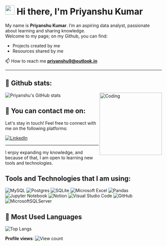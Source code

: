 # <img src="https://media.giphy.com/media/hvRJCLFzcasrR4ia7z/giphy.gif" width="30px"> Hi there, I'm Priyanshu Kumar
My name is **Priyanshu Kumar**. I’m an aspiring data analyst, passionate about learning and sharing knowledge.   
Welcome to my page; on my Github, you can find:
- Projects created by me
- Resources shared by me

📫 How to reach me **priyanshu9@outlook.in**

---
## 📜 Github stats:

![Priyanshu's GitHub stats](https://github-readme-stats.vercel.app/api?username=priyanshucore&amp;rank_icon=github&show_icons=true&theme=shadow_red)
<img src="https://cdn.dribbble.com/users/1162077/screenshots/3848914/programmer.gif" align="right" alt="Coding" width="200">  


## 📧 You can contact me on:

Let's stay in touch! Feel free to connect with me on the following platforms:

[![LinkedIn](https://img.shields.io/badge/LinkedIn-0077B5?style=for-the-badge&logo=linkedin&logoColor=white)](https://www.linkedin.com/in/prynshukumar)


---

I enjoy expanding my knowledge, and because of that, I am open to learning new tools and technologies.

## Tools and Technologies that I am using:
![MySQL](https://img.shields.io/badge/mysql-4479A1.svg?style=for-the-badge&logo=mysql&logoColor=white)
![Postgres](https://img.shields.io/badge/postgres-%23316192.svg?style=for-the-badge&logo=postgresql&logoColor=white)
![SQLite](https://img.shields.io/badge/sqlite-%2307405e.svg?style=for-the-badge&logo=sqlite&logoColor=white)
![Microsoft Excel](https://img.shields.io/badge/Microsoft_Excel-217346?style=for-the-badge&logo=microsoft-excel&logoColor=white)
![Pandas](https://img.shields.io/badge/pandas-%23150458.svg?style=for-the-badge&logo=pandas&logoColor=white)
![Jupyter Notebook](https://img.shields.io/badge/jupyter-%23FA0F00.svg?style=for-the-badge&logo=jupyter&logoColor=white)
![Notion](https://img.shields.io/badge/Notion-%23000000.svg?style=for-the-badge&logo=notion&logoColor=white)
![Visual Studio Code](https://img.shields.io/badge/Visual%20Studio%20Code-0078d7.svg?style=flat-square&logo=visual-studio-code&logoColor=white)
![GitHub](https://img.shields.io/badge/github-%23121011.svg?style=flat-square&logo=github&logoColor=white)
![MicrosoftSQLServer](https://img.shields.io/badge/Microsoft%20SQL%20Sever-CC2927?style=flat-square&logo=microsoft%20sql%20server&logoColor=white)

## 🔢 Most Used Languages

![Top Langs](https://github-readme-stats.vercel.app/api/top-langs/?username=priyanshucore&hide_progress=true&theme=shadow_red)

**Profile views**: ![View count](https://komarev.com/ghpvc/?username=priyanshucore)
